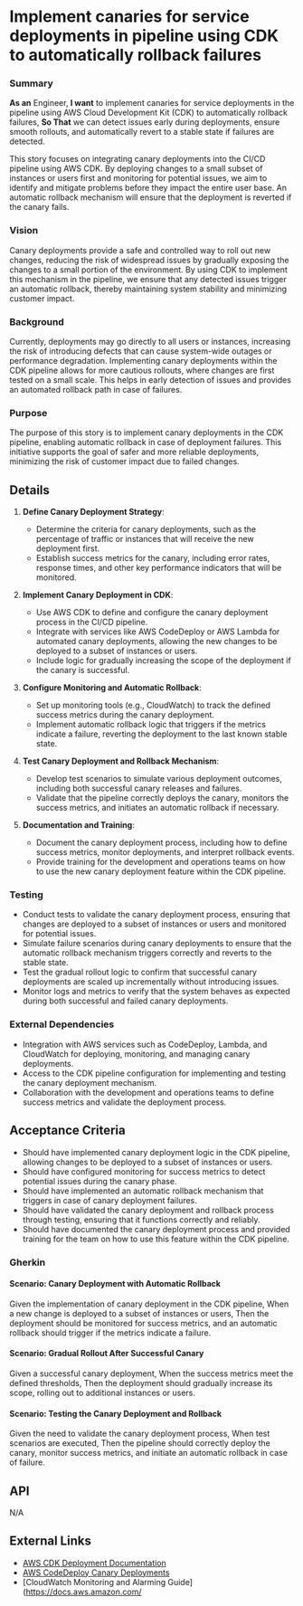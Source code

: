
# Implement canaries for service deployments in pipeline using CDK to automatically rollback failures
### Summary
**As an** Engineer, **I want** to implement canaries for service deployments in the pipeline using AWS Cloud Development Kit (CDK) to automatically rollback failures, **So That** we can detect issues early during deployments, ensure smooth rollouts, and automatically revert to a stable state if failures are detected.

This story focuses on integrating canary deployments into the CI/CD pipeline using AWS CDK. By deploying changes to a small subset of instances or users first and monitoring for potential issues, we aim to identify and mitigate problems before they impact the entire user base. An automatic rollback mechanism will ensure that the deployment is reverted if the canary fails.

### Vision
Canary deployments provide a safe and controlled way to roll out new changes, reducing the risk of widespread issues by gradually exposing the changes to a small portion of the environment. By using CDK to implement this mechanism in the pipeline, we ensure that any detected issues trigger an automatic rollback, thereby maintaining system stability and minimizing customer impact.

### Background
Currently, deployments may go directly to all users or instances, increasing the risk of introducing defects that can cause system-wide outages or performance degradation. Implementing canary deployments within the CDK pipeline allows for more cautious rollouts, where changes are first tested on a small scale. This helps in early detection of issues and provides an automated rollback path in case of failures.

### Purpose
The purpose of this story is to implement canary deployments in the CDK pipeline, enabling automatic rollback in case of deployment failures. This initiative supports the goal of safer and more reliable deployments, minimizing the risk of customer impact due to failed changes.

## Details
1. **Define Canary Deployment Strategy**:
    - Determine the criteria for canary deployments, such as the percentage of traffic or instances that will receive the new deployment first.
    - Establish success metrics for the canary, including error rates, response times, and other key performance indicators that will be monitored.

2. **Implement Canary Deployment in CDK**:
    - Use AWS CDK to define and configure the canary deployment process in the CI/CD pipeline.
    - Integrate with services like AWS CodeDeploy or AWS Lambda for automated canary deployments, allowing the new changes to be deployed to a subset of instances or users.
    - Include logic for gradually increasing the scope of the deployment if the canary is successful.

3. **Configure Monitoring and Automatic Rollback**:
    - Set up monitoring tools (e.g., CloudWatch) to track the defined success metrics during the canary deployment.
    - Implement automatic rollback logic that triggers if the metrics indicate a failure, reverting the deployment to the last known stable state.

4. **Test Canary Deployment and Rollback Mechanism**:
    - Develop test scenarios to simulate various deployment outcomes, including both successful canary releases and failures.
    - Validate that the pipeline correctly deploys the canary, monitors the success metrics, and initiates an automatic rollback if necessary.

5. **Documentation and Training**:
    - Document the canary deployment process, including how to define success metrics, monitor deployments, and interpret rollback events.
    - Provide training for the development and operations teams on how to use the new canary deployment feature within the CDK pipeline.

### Testing
- Conduct tests to validate the canary deployment process, ensuring that changes are deployed to a subset of instances or users and monitored for potential issues.
- Simulate failure scenarios during canary deployments to ensure that the automatic rollback mechanism triggers correctly and reverts to the stable state.
- Test the gradual rollout logic to confirm that successful canary deployments are scaled up incrementally without introducing issues.
- Monitor logs and metrics to verify that the system behaves as expected during both successful and failed canary deployments.

### External Dependencies
- Integration with AWS services such as CodeDeploy, Lambda, and CloudWatch for deploying, monitoring, and managing canary deployments.
- Access to the CDK pipeline configuration for implementing and testing the canary deployment mechanism.
- Collaboration with the development and operations teams to define success metrics and validate the deployment process.

## Acceptance Criteria
- Should have implemented canary deployment logic in the CDK pipeline, allowing changes to be deployed to a subset of instances or users.
- Should have configured monitoring for success metrics to detect potential issues during the canary phase.
- Should have implemented an automatic rollback mechanism that triggers in case of canary deployment failures.
- Should have validated the canary deployment and rollback process through testing, ensuring that it functions correctly and reliably.
- Should have documented the canary deployment process and provided training for the team on how to use this feature within the CDK pipeline.

### Gherkin
#### Scenario: Canary Deployment with Automatic Rollback
Given the implementation of canary deployment in the CDK pipeline,
When a new change is deployed to a subset of instances or users,
Then the deployment should be monitored for success metrics, and an automatic rollback should trigger if the metrics indicate a failure.

#### Scenario: Gradual Rollout After Successful Canary
Given a successful canary deployment,
When the success metrics meet the defined thresholds,
Then the deployment should gradually increase its scope, rolling out to additional instances or users.

#### Scenario: Testing the Canary Deployment and Rollback
Given the need to validate the canary deployment process,
When test scenarios are executed,
Then the pipeline should correctly deploy the canary, monitor success metrics, and initiate an automatic rollback in case of failure.

## API
N/A

## External Links
- [AWS CDK Deployment Documentation](https://docs.aws.amazon.com/cdk/latest/guide/codepipeline_example.html)
- [AWS CodeDeploy Canary Deployments](https://docs.aws.amazon.com/codedeploy/latest/userguide/deployment-configurations.html)
- [CloudWatch Monitoring and Alarming Guide](https://docs.aws.amazon.com/
